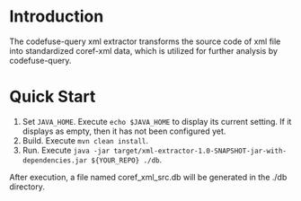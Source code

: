 # Introduction
The codefuse-query xml extractor transforms the source code of xml file into standardized coref-xml data, which is utilized for further analysis by codefuse-query.

# Quick Start
1. Set `JAVA_HOME`. Execute `echo $JAVA_HOME` to display its current setting. If it displays as empty, then it has not been configured yet.
2. Build. Execute `mvn clean install`.
3. Run. Execute `java -jar target/xml-extractor-1.0-SNAPSHOT-jar-with-dependencies.jar ${YOUR_REPO} ./db`.

After execution, a file named coref_xml_src.db will be generated in the ./db directory.
